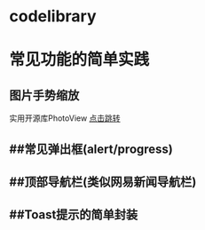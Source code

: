 # codelibrary
 常见功能的简单实践
=================================
  图片手势缩放
----------------------------------
实用开源库PhotoView [点击跳转](https://github.com/chrisbanes/PhotoView)<br />


##常见弹出框(alert/progress)
----------------------------------
##顶部导航栏(类似网易新闻导航栏)
----------------------------------
##Toast提示的简单封装
----------------------------------

